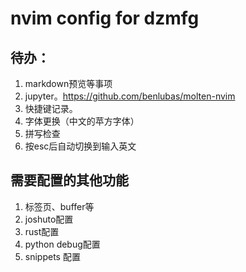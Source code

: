 # nvim config for dzmfg
## 待办：
1. markdown预览等事项
2. jupyter。https://github.com/benlubas/molten-nvim
3. 快捷键记录。
4. 字体更换（中文的苹方字体）
5. 拼写检查
6. 按esc后自动切换到输入英文

## 需要配置的其他功能
1. 标签页、buffer等
2. joshuto配置
3. rust配置
4. python debug配置
5. snippets 配置 
